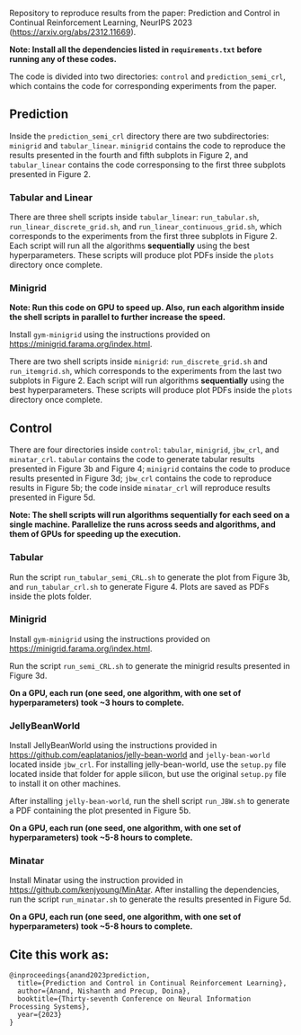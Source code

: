 Repository to reproduce results from the paper: Prediction and Control in Continual Reinforcement Learning, NeurIPS 2023 (https://arxiv.org/abs/2312.11669).

**Note: Install all the dependencies listed in `requirements.txt` before running any of these codes.**

The code is divided into two directories: `control` and `prediction_semi_crl`, which contains the code for corresponding experiments from the paper.

## Prediction

Inside the `prediction_semi_crl` directory there are two subdirectories: `minigrid` and `tabular_linear`. `minigrid` contains the code to reproduce the results presented in the fourth and fifth subplots in Figure 2, and `tabular_linear` contains the code corresponsing to the first three subplots presented in Figure 2.

### Tabular and Linear

There are three shell scripts inside `tabular_linear`: `run_tabular.sh`, `run_linear_discrete_grid.sh`, and `run_linear_continuous_grid.sh`, which corresponds to the experiments from the first three subplots in Figure 2. Each script will run all the algorithms **sequentially** using the best hyperparameters. These scripts will produce plot PDFs inside the `plots` directory once complete.

### Minigrid

**Note: Run this code on GPU to speed up. Also, run each algorithm inside the shell scripts in parallel to further increase the speed.**

Install `gym-minigrid` using the instructions provided on https://minigrid.farama.org/index.html.

There are two shell scripts inside `minigrid`: `run_discrete_grid.sh` and `run_itemgrid.sh`, which corresponds to the experiments from the last two subplots in Figure 2. Each script will run algorithms **sequentially** using the best hyperparameters. These scripts will produce plot PDFs inside the `plots` directory once complete.

## Control

There are four directories inside `control`: `tabular`, `minigrid`, `jbw_crl`, and `minatar_crl`. `tabular` contains the code to generate tabular results presented in Figure 3b and Figure 4; `minigrid` contains the code to produce results presented in Figure 3d; `jbw_crl` contains the code to reproduce results in Figure 5b; the code inside `minatar_crl` will reproduce results presented in Figure 5d.

**Note: The shell scripts will run algorithms sequentially for each seed on a single machine. Parallelize the runs across seeds and algorithms, and them of GPUs for speeding up the execution.**

### Tabular

Run the script `run_tabular_semi_CRL.sh` to generate the plot from Figure 3b, and `run_tabular_crl.sh` to generate Figure 4. Plots are saved as PDFs inside the plots folder.

### Minigrid

Install `gym-minigrid` using the instructions provided on https://minigrid.farama.org/index.html.

Run the script `run_semi_CRL.sh` to generate the minigrid results presented in Figure 3d.

**On a GPU, each run (one seed, one algorithm, with one set of hyperparameters) took ~3 hours to complete.**

### JellyBeanWorld

Install JellyBeanWorld using the instructions provided in https://github.com/eaplatanios/jelly-bean-world and `jelly-bean-world` located inside `jbw_crl`. For installing jelly-bean-world, use the `setup.py` file located inside that folder for apple silicon, but use the original `setup.py` file to install it on other machines.

After installing `jelly-bean-world`, run the shell script `run_JBW.sh` to generate a PDF containing the plot presented in Figure 5b.

**On a GPU, each run (one seed, one algorithm, with one set of hyperparameters) took ~5-8 hours to complete.**

### Minatar

Install Minatar using the instruction provided in https://github.com/kenjyoung/MinAtar. After installing the dependencies, run the script `run_minatar.sh` to generate the results presented in Figure 5d.

**On a GPU, each run (one seed, one algorithm, with one set of hyperparameters) took ~5-8 hours to complete.**


## Cite this work as:

```
@inproceedings{anand2023prediction,
  title={Prediction and Control in Continual Reinforcement Learning},
  author={Anand, Nishanth and Precup, Doina},
  booktitle={Thirty-seventh Conference on Neural Information Processing Systems},
  year={2023}
}
```
